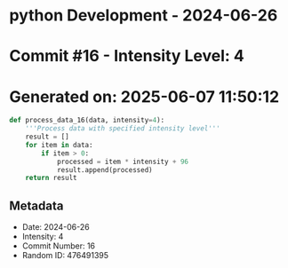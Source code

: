 ﻿# python Development - 2024-06-26
# Commit #16 - Intensity Level: 4
# Generated on: 2025-06-07 11:50:12
```python
def process_data_16(data, intensity=4):
    '''Process data with specified intensity level'''
    result = []
    for item in data:
        if item > 0:
            processed = item * intensity + 96
            result.append(processed)
    return result
```
## Metadata
- Date: 2024-06-26
- Intensity: 4
- Commit Number: 16
- Random ID: 476491395
